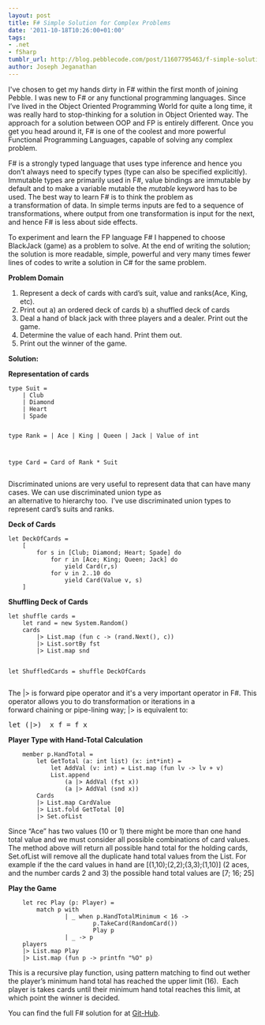 ```yaml
---
layout: post
title: F# Simple Solution for Complex Problems
date: '2011-10-18T10:26:00+01:00'
tags:
- .net
- fSharp
tumblr_url: http://blog.pebblecode.com/post/11607795463/f-simple-solution-for-complex-problems
author: Joseph Jeganathan
---
```

<p>I've chosen to get my hands dirty in F# within the first month of joining Pebble. I was new to F# or any functional programming languages. Since I&rsquo;ve lived in the Object Oriented Programming World for quite a long time, it was really hard to stop-thinking for a solution in Object Oriented way. The approach for a solution between OOP and FP is entirely different. Once you get you head around it, F# is one of the coolest and more powerful Functional Programming Languages, capable of solving any complex problem.</p>
<p>F# is a strongly typed language that uses type inference and hence you don&rsquo;t always need to specify types (type can also be specified explicitly). Immutable types are primarily used in F#, value bindings are immutable by default and to make a variable mutable the <em>mutable </em>keyword has to be used. The best way to learn F# is to think the problem as a transformation of data. In simple terms inputs are fed to a sequence of transformations, where output from one transformation is input for the next, and hence F# is less about side effects. </p>
<p>To experiment and learn the FP language F# I happened to choose BlackJack (game) as a problem to solve. At the end of writing the solution; the solution is more readable, simple, powerful and very many times fewer lines of codes to write a solution in C# for the same problem.</p>
<p><strong>Problem Domain</strong></p>
<ol><li>Represent a deck of cards with card&rsquo;s suit, value and ranks(Ace, King, etc).</li>
<li>Print out a) an ordered deck of cards b) a shuffled deck of cards</li>
<li>Deal a hand of black jack with three players and a dealer. Print out the game.</li>
<li>Determine the value of each hand. Print them out.</li>
<li>Print out the winner of the game.</li>
</ol><p><strong>Solution:</strong></p>
<p><strong>Representation of cards</strong></p>
<pre><code>type Suit = 
    | Club
    | Diamond
    | Heart
    | Spade

type Rank = 
    | Ace
    | King
    | Queen
    | Jack
    | Value of int

type Card = Card of Rank * Suit
</code></pre>
<p>Discriminated unions are very useful to represent data that can have many cases. We can use discriminated union type as an alternative to hierarchy too.  I&rsquo;ve use discriminated union types to represent card&rsquo;s suits and ranks.</p>
<p><strong>Deck of Cards</strong></p>
<pre><code>let DeckOfCards = 
    [ 
        for s in [Club; Diamond; Heart; Spade] do
            for r in [Ace; King; Queen; Jack] do
                yield Card(r,s)
            for v in 2..10 do
                yield Card(Value v, s) 
    ]
</code></pre>
<p><strong>Shuffling Deck of Cards</strong></p>
<pre><code>let shuffle cards = 
    let rand = new System.Random()
    cards 
        |&gt; List.map (fun c -&gt; (rand.Next(), c))
        |&gt; List.sortBy fst
        |&gt; List.map snd

let ShuffledCards = shuffle DeckOfCards
</code></pre>
<p>The |&gt; is forward pipe operator and it's a very important operator in F#. This operator allows you to do transformation or iterations in a forward chaining or pipe-lining way; |&gt; is equivalent to:</p>
<pre>let (|&gt;)  x f = f x</pre>
<p><strong>Player Type with Hand-Total Calculation</strong></p>
<pre><code>    member p.HandTotal = 
        let GetTotal (a: int list) (x: int*int) =
            let AddVal (v: int) = List.map (fun lv -&gt; lv + v)
            List.append 
                (a |&gt; AddVal (fst x))
                (a |&gt; AddVal (snd x))
        Cards 
        |&gt; List.map CardValue 
        |&gt; List.fold GetTotal [0] 
        |&gt; Set.ofList
</code></pre>
<p>Since &ldquo;Ace&rdquo; has two values (10 or 1) there might be more than one hand total value and we must consider all possible combinations of card values. The method above will return all possible hand total for the holding cards, Set.ofList will remove all the duplicate hand total values from the List. For example if the the card values in hand are [(1,10);(2,2);(3,3);(1,10)] (2 aces, and the number cards 2 and 3) the possible hand total values are [7; 16; 25]</p>
<p><strong>Play the Game </strong></p>
<pre><code>    let rec Play (p: Player) =
        match p with
                | _ when p.HandTotalMinimum &lt; 16 -&gt;
                        p.TakeCard(RandomCard())
                        Play p
                | _ -&gt; p
    players 
    |&gt; List.map Play
    |&gt; List.map (fun p -&gt; printfn "%O" p)
</code></pre>
<p>This is a recursive play function, using pattern matching to find out wether the player&rsquo;s minimum hand total has reached the upper limit (16).  Each player is takes cards until their minimum hand total reaches this limit, at which point the winner is decided.</p>
<p>You can find the full F# solution for at <a title="Black Jack solution at Git-Hub" href="https://github.com/pebblecode/BlackJack">Git-Hub</a>.</p>
